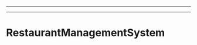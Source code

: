 ------------
----------------------------------------------------------------------------------------------------
# RestaurantManagementSystem
